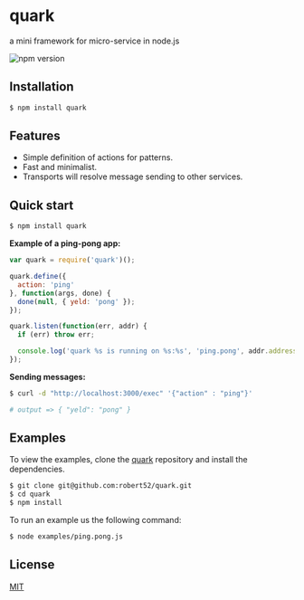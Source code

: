 # quark

a mini framework for micro-service in node.js

![npm version](https://badge.fury.io/js/quark.svg)

## Installation

```bash
$ npm install quark
```

## Features

* Simple definition of actions for patterns.
* Fast and minimalist.
* Transports will resolve message sending to other services.

## Quick start

```bash
$ npm install quark
```

__Example of a ping-pong app:__

```javascript
var quark = require('quark')();

quark.define({
  action: 'ping'
}, function(args, done) {
  done(null, { yeld: 'pong' });
});

quark.listen(function(err, addr) {
  if (err) throw err;

  console.log('quark %s is running on %s:%s', 'ping.pong', addr.address, addr.port);
});
```
__Sending messages:__

```bash
$ curl -d "http://localhost:3000/exec" '{"action" : "ping"}'

# output => { "yeld": "pong" }
```

## Examples

To view the examples, clone the [quark](https://github.com/robert52/quark) repository and install the dependencies.

```bash
$ git clone git@github.com:robert52/quark.git
$ cd quark
$ npm install
```

To run an example us the following command:

```bash
$ node examples/ping.pong.js
```

## License

[MIT](https://github.com/robert52/quark/blob/master/LICENSE)
